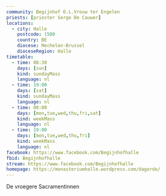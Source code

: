 ```yaml
---
community: Begijnhof O.L.Vrouw ter Engelen
priests: [priester Serge De Cauwer]
locations:
  - city: Halle
    postcode: 1500
    country: BE
    diocese: Mechelen-Brussel
    dioceseRegion: Halle
timetable:
  - time: 08:30
    days: [sun]
    kind: sundayMass
    language: nl
  - time: 19:00
    days: [sat]
    kind: sundayMass
    language: nl
  - time: 08:00
    days: [mon,tue,wed,thu,fri,sat]
    kind: weekMass
    language: nl
  - time: 19:00
    days: [mon,tue,wed,thu,fri]
    kind: weekMass
    language: nl
facebook: https://www.facebook.com/Begijnhofhalle
fbid: Begijnhofhalle
stream: https://www.facebook.com/Begijnhofhalle
homepage: https://monasteriumhalle.wordpress.com/dagorde/
---
```

De vroegere Sacramentinnen
